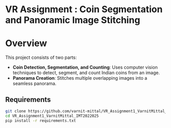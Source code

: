 # VR Assignment : Coin Segmentation and Panoramic Image Stitching

# Overview

This project consists of two parts:

- **Coin Detection, Segmentation, and Counting**: Uses computer vision techniques to detect, segment, and count Indian coins from an image.
- **Panorama Creation**: Stitches multiple overlapping images into a seamless panorama.

## Requirements

```bash
git clone https://github.com/varnit-mittal/VR_Assignment1_VarnitMittal_IMT2022025.git
cd VR_Assignment1_VarnitMittal_IMT2022025
pip install -r requirements.txt
```

